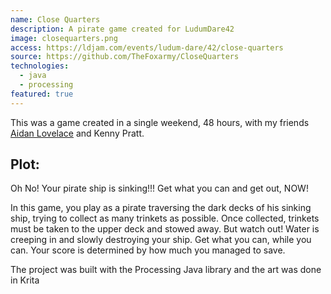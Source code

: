 ```yaml
---
name: Close Quarters
description: A pirate game created for LudumDare42
image: closequarters.png
access: https://ldjam.com/events/ludum-dare/42/close-quarters
source: https://github.com/TheFoxarmy/CloseQuarters
technologies:
  - java
  - processing
featured: true
---
```


This was a game created in a single weekend, 48 hours, with my friends [Aidan Lovelace](https://aidanlovelace.com") and Kenny Pratt.

## Plot:

Oh No! Your pirate ship is sinking!!! Get what you can and get out, NOW!

In this game, you play as a pirate traversing the dark decks of his sinking ship, trying to collect as many trinkets as possible. Once collected, trinkets must be taken to the upper deck and stowed away. But watch out! Water is creeping in and slowly destroying your ship. Get what you can, while you can. Your score is determined by how much you managed to save.

The project was built with the Processing Java library and the art was done in Krita

